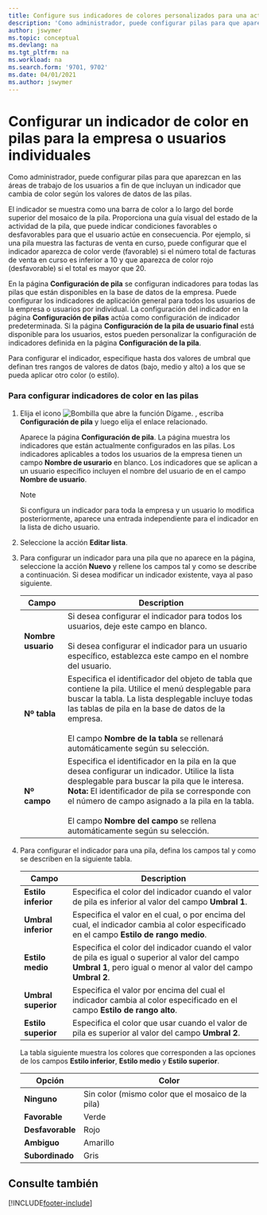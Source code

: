 ```yaml
---
title: Configure sus indicadores de colores personalizados para una actividad de Cue
description: 'Como administrador, puede configurar pilas para que aparezcan en las áreas de trabajo de los usuarios a fin de que incluyan un indicador que cambia de color según los valores de datos de las pilas.'
author: jswymer
ms.topic: conceptual
ms.devlang: na
ms.tgt_pltfrm: na
ms.workload: na
ms.search.form: '9701, 9702'
ms.date: 04/01/2021
ms.author: jswymer
---
```

# <a name="set-up-a-colored-indicator-on-cues-for-the-company-or-individual-users"></a><a name="set-up-a-colored-indicator-on-cues-for-the-company-or-individual-users"></a>Configurar un indicador de color en pilas para la empresa o usuarios individuales

Como administrador, puede configurar pilas para que aparezcan en las áreas de trabajo de los usuarios a fin de que incluyan un indicador que cambia de color según los valores de datos de las pilas.  

El indicador se muestra como una barra de color a lo largo del borde superior del mosaico de la pila. Proporciona una guía visual del estado de la actividad de la pila, que puede indicar condiciones favorables o desfavorables para que el usuario actúe en consecuencia. Por ejemplo, si una pila muestra las facturas de venta en curso, puede configurar que el indicador aparezca de color verde (favorable) si el número total de facturas de venta en curso es inferior a 10 y que aparezca de color rojo (desfavorable) si el total es mayor que 20.  

En la página **Configuración de pila** se configuran indicadores para todas las pilas que están disponibles en la base de datos de la empresa. Puede configurar los indicadores de aplicación general para todos los usuarios de la empresa o usuarios por individual. La configuración del indicador en la página **Configuración de pilas** actúa como configuración de indicador predeterminada. Si la página **Configuración de la pila de usuario final** está disponible para los usuarios, estos pueden personalizar la configuración de indicadores definida en la página **Configuración de la pila**.  

Para configurar el indicador, especifique hasta dos valores de umbral que definan tres rangos de valores de datos (bajo, medio y alto) a los que se pueda aplicar otro color (o estilo).  

### <a name="to-set-up-colored-indicators-on-cues"></a><a name="to-set-up-colored-indicators-on-cues"></a>Para configurar indicadores de color en las pilas
1. Elija el icono ![Bombilla que abre la función Dígame.](media/ui-search/search_small.png "Dígame qué desea hacer") , escriba **Configuración de pila** y luego elija el enlace relacionado.  

     Aparece la página **Configuración de pila**. La página muestra los indicadores que están actualmente configurados en las pilas. Los indicadores aplicables a todos los usuarios de la empresa tienen un campo **Nombre de usurario** en blanco. Los indicadores que se aplican a un usuario específico incluyen el nombre del usuario de en el campo **Nombre de usuario**.  

    > [!NOTE]  
    >  Si configura un indicador para toda la empresa y un usuario lo modifica posteriormente, aparece una entrada independiente para el indicador en la lista de dicho usuario.  

2. Seleccione la acción **Editar lista**.  
3. Para configurar un indicador para una pila que no aparece en la página, seleccione la acción **Nuevo** y rellene los campos tal y como se describe a continuación. Si desea modificar un indicador existente, vaya al paso siguiente.  

    |  Campo  |  Description  |    
    |---------|---------------|  
    |**Nombre usuario**|Si desea configurar el indicador para todos los usuarios, deje este campo en blanco.<br /><br /> Si desea configurar el indicador para un usuario específico, establezca este campo en el nombre del usuario.|  
    |**Nº tabla**|Especifica el identificador del objeto de tabla que contiene la pila. Utilice el menú desplegable para buscar la tabla. La lista desplegable incluye todas las tablas de pila en la base de datos de la empresa.<br /><br /> El campo **Nombre de la tabla** se rellenará automáticamente según su selección.|  
    |**Nº campo**|Especifica el identificador en la pila en la que desea configurar un indicador. Utilice la lista desplegable para buscar la pila que le interesa. **Nota:** El identificador de pila se corresponde con el número de campo asignado a la pila en la tabla. <br /><br /> El campo **Nombre del campo** se rellena automáticamente según su selección.|  

4. Para configurar el indicador para una pila, defina los campos tal y como se describen en la siguiente tabla.  

    |  Campo  |  Description  |    
    |---------|---------------|  
    |**Estilo inferior**|Especifica el color del indicador cuando el valor de pila es inferior al valor del campo **Umbral 1**.|  
    |**Umbral inferior**|Especifica el valor en el cual, o por encima del cual, el indicador cambia al color especificado en el campo **Estilo de rango medio**.|  
    |**Estilo medio**|Especifica el color del indicador cuando el valor de pila es igual o superior al valor del campo **Umbral 1**, pero igual o menor al valor del campo **Umbral 2**.|  
    |**Umbral superior**|Especifica el valor por encima del cual el indicador cambia al color especificado en el campo **Estilo de rango alto**.|  
    |**Estilo superior**|Especifica el color que usar cuando el valor de pila es superior al valor del campo **Umbral 2**.|  

     La tabla siguiente muestra los colores que corresponden a las opciones de los campos **Estilo inferior**, **Estilo medio** y **Estilo superior**.  

    |  Opción  |  Color  |  
    |----------|---------|  
    |**Ninguno**|Sin color (mismo color que el mosaico de la pila)|  
    |**Favorable**|Verde|  
    |**Desfavorable**|Rojo|  
    |**Ambiguo**|Amarillo|  
    |**Subordinado**|Gris|  

## <a name="see-also"></a><a name="see-also"></a>Consulte también


[!INCLUDE[footer-include](includes/footer-banner.md)]
